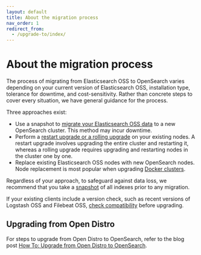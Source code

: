 ```yaml
---
layout: default
title: About the migration process
nav_order: 1
redirect_from:
  - /upgrade-to/index/
---
```


# About the migration process

The process of migrating from Elasticsearch OSS to OpenSearch varies depending on your current version of Elasticsearch OSS, installation type, tolerance for downtime, and cost-sensitivity. Rather than concrete steps to cover every situation, we have general guidance for the process.

Three approaches exist:

- Use a snapshot to [migrate your Elasticsearch OSS data]({{site.url}}{{site.baseurl}}/upgrade-to/snapshot-migrate/) to a new OpenSearch cluster. This method may incur downtime.
- Perform a [restart upgrade or a rolling upgrade]({{site.url}}{{site.baseurl}}/upgrade-to/upgrade-to/) on your existing nodes. A restart upgrade involves upgrading the entire cluster and restarting it, whereas a rolling upgrade requires upgrading and restarting nodes in the cluster one by one.
- Replace existing Elasticsearch OSS nodes with new OpenSearch nodes. Node replacement is most popular when upgrading [Docker clusters]({{site.url}}{{site.baseurl}}/upgrade-to/docker-upgrade-to/).

Regardless of your approach, to safeguard against data loss, we recommend that you take a [snapshot]({{site.url}}{{site.baseurl}}/opensearch/snapshots/snapshot-restore) of all indexes prior to any migration.

If your existing clients include a version check, such as recent versions of Logstash OSS and Filebeat OSS, [check compatibility]({{site.url}}{{site.baseurl}}/clients/agents-and-ingestion-tools/index/) before upgrading.

## Upgrading from Open Distro

For steps to upgrade from Open Distro to OpenSearch, refer to the blog post [How To: Upgrade from Open Distro to OpenSearch](https://opensearch.org/blog/technical-posts/2021/07/how-to-upgrade-from-opendistro-to-opensearch/).